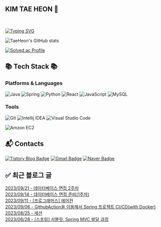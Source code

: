 
## KIM TAE HEON 👋

<br />

[![Typing SVG](https://readme-typing-svg.herokuapp.com/?color=f0f6fc&lines=Hello+World&font=Redressed&size=40)](https://git.io/typing-svg)

![TaeHeon's GitHub stats](https://github-readme-stats.vercel.app/api?username=Jake-huen&show_icons=true&theme=radical)

[![Solved.ac Profile](http://mazassumnida.wtf/api/v2/generate_badge?boj=tae77777)](https://solved.ac/tae77777/)

## 📚 Tech Stack 📚

### Platforms & Languages

![Java](https://img.shields.io/badge/Java-007396.svg?&style=for-the-badge&logo=Java&logoColor=white)
![Spring](https://img.shields.io/badge/Spring-6DB33F.svg?&style=for-the-badge&logo=Spring&logoColor=white)
![Python](https://img.shields.io/badge/Python-3776AB.svg?&style=for-the-badge&logo=Python&logoColor=white)
![React](https://img.shields.io/badge/React-61DAFB.svg?&style=for-the-badge&logo=React&logoColor=white)
![JavaScript](https://img.shields.io/badge/JavaScript-F7DF1E.svg?&style=for-the-badge&logo=JavaScript&logoColor=white)
![MySQL](https://img.shields.io/badge/MySQL-4479A1.svg?&style=for-the-badge&logo=MySQL&logoColor=white)


### Tools

![Git](https://img.shields.io/badge/Git-F05032.svg?&style=for-the-badge&logo=Git&logoColor=white)
![Intellij IDEA](https://img.shields.io/badge/IntelliJ%20IDEA-000000.svg?&style=for-the-badge&logo=IntelliJ%20IDEA&logoColor=white)
![Visual Studio Code](https://img.shields.io/badge/Visual%20Studio%20Code-007ACC.svg?&style=for-the-badge&logo=Visual%20Studio%20Code&logoColor=white)

![Amzon EC2](https://img.shields.io/badge/Amzon%20EC2-FF9900.svg?&style=for-the-badge&logo=Amzon%20EC2&logoColor=white)

## :mailbox_with_mail: Contacts

[![Tistory Blog Badge](http://img.shields.io/badge/Tistory-000000?style=flat-square&logo=Tistory&link=https://jobdong7757.tistory.com/)](https://jobdong7757.tistory.com/)
[![Gmail Badge](https://img.shields.io/badge/Gmail-d14836?style=flat-square&logo=Gmail&logoColor=white&link=mailto:taehuen7757@gmail.com)](mailto:taehuen7757@gmail.com)
[![Naver Badge](https://img.shields.io/badge/Naver-03C75A?style=flat-square&logo=Naver&logoColor=white&link=mailto:tae77777@naver.com)](mailto:tae77777@naver.com)


## ✅ 최근 블로그 글

[2023/09/21 - 데이터베이스 면접 2주차](https://jobdong7757.tistory.com/214) <br/>
[2023/09/14 - 데이터베이스 면접 준비(1주차)](https://jobdong7757.tistory.com/213) <br/>
[2023/09/11 - [프로그래머스] 에어컨](https://jobdong7757.tistory.com/212) <br/>
[2023/09/06 - GithubAction을 이용해서 Spring 프로젝트 CI/CD(with Docker)](https://jobdong7757.tistory.com/211) <br/>
[2023/08/25 - 세션](https://jobdong7757.tistory.com/210) <br/>
[2023/06/28 - [스프링] 서블릿, Spring MVC 발달 과정](https://jobdong7757.tistory.com/209) <br/>
